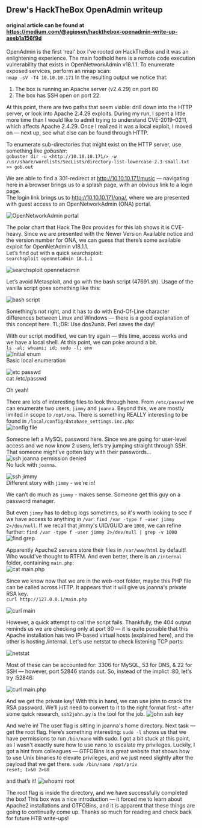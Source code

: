 ## Drew's HackTheBox OpenAdmin writeup
#### original article can be found at https://medium.com/@agipson/hackthebox-openadmin-write-up-aeeb1a156f9d
OpenAdmin is the first ‘real’ box I’ve rooted on HackTheBox and it was an enlightening experience. The main foothold here is a remote code execution vulnerability that exists in OpenNetworkAdmin v18.1.1.
To enumerate exposed services, perform an nmap scan:  
`nmap -sV -T4 10.10.10.171`
In the resulting output we notice that:  
1. The box is running an Apache server (v2.4.29) on port 80  
2. The box has SSH open on port 22.  

At this point, there are two paths that seem viable: drill down into the HTTP server, or look into Apache 2.4.29 exploits. During my run, I spent a little more time than I would like to admit trying to understand CVE-2019–0211, which affects Apache 2.4.29. Once I realized it was a local exploit, I moved on — next up, see what else can be found through HTTP.  
  
To enumerate sub-directories that might exist on the HTTP server, use something like *gobuster*:  
`gobuster dir -u <http://10.10.10.171/> -w /usr/share/wordlists/SecLists/directory-list-lowercase-2.3-small.txt >> gob.out`  
  
We are able to find a 301-redirect at http://10.10.10.171/music — navigating here in a browser brings us to a splash page, with an obvious link to a login page.  
The login link brings us to http://10.10.10.171/ona/, where we are presented with guest access to an OpenNetworkAdmin (ONA) portal. 
  
![OpenNetworkAdmin portal](https://miro.medium.com/max/1400/0*U2YZ-h9qrMB82H4m)  

The polar chart that Hack The Box provides for this lab shows it is CVE-heavy. Since we are presented with the Newer Version Available notice and the version number for ONA, we can guess that there’s some available exploit for OpenNetAdmin v18.1.1.  
Let’s find out with a quick searchsploit:  
`searchsploit opennetadmin 18.1.1`  
  
![searchsploit opennetadmin](https://miro.medium.com/max/1400/0*Zjb6B8ETx6nH-Pp-)  
  
Let’s avoid Metasploit, and go with the bash script (47691.sh). Usage of the vanilla script goes something like this:   
  
![bash script](https://miro.medium.com/max/1234/0*j5n95lms-58h8fdE)  
  
Something’s not right, and it has to do with End-Of-Line character differences between Linux and Windows — there is a good explanation of this concept here. TL;DR: Use dos2unix. Perl saves the day!  
  
With our script modified, we can try again — this time, access works and we have a local shell. At this point, we can poke around a bit.  
`ls -al; whoami; id; sudo -l; env`  
![Initial enum](https://miro.medium.com/max/1400/0*gsSbCXJQ2pHXP0yI)  
Basic local enumeration  
  
![etc passwd](https://miro.medium.com/max/1400/0*ItDyVLsjdtE2maG5)  
cat /etc/passwd  
  
Oh yeah!
  
There are lots of interesting files to look through here. From `/etc/passwd` we can enumerate two users, `jimmy` and `joanna`. Beyond this, we are mostly limited in scope to `/opt/ona`. There is something REALLY interesting to be found in `/local/config/database_settings.inc.php`:  
![config file](https://miro.medium.com/max/1212/0*ytLWmr4cb87nNs2Q)  
  
Someone left a MySQL password here. Since we are going for user-level access and we now know 2 users, let’s try jumping straight through SSH. That someone might’ve gotten lazy with their passwords…  
![ssh joanna permission denied](https://miro.medium.com/max/1224/0*OD9hMw2hADcMn-fs)  
No luck with `joanna`.  

![ssh jimmy](https://miro.medium.com/max/1400/0*fPlXJtPXg8XxxH9s)  
Different story with `jimmy` - we're in!
  
We can’t do much as `jimmy` - makes sense. Someone get this guy on a password manager.
  
But even `jimmy` has to debug logs sometimes, so it's worth looking to see if we have access to anything in `/var`: `find /var -type f -user jimmy 2>/dev/null`. If we recall that jimmy's UID/GUID are `1000`, we can refine further:
`find /var -type f -user jimmy 2>/dev/null | grep -v 1000`
![find grep](https://miro.medium.com/max/1400/0*YznwDJNu_MrWX8rI)  

Apparently Apache2 servers store their files in `/var/www/html` by default! Who would've thought to RTFM. And even better, there is an `/internal` folder, containing `main.php`:  
![cat main.php](https://miro.medium.com/max/1400/0*AZeZVAjiDaTVj_R1)  
  
Since we know now that we are in the web-root folder, maybe this PHP file can be called across HTTP. It appears that it will give us joanna's private RSA key.  
`curl http://127.0.0.1/main.php`  
  
![curl main](https://miro.medium.com/max/1400/0*yAfS0LeU-FVsxSEu)
  
However, a quick attempt to call the script fails. Thankfully, the 404 output reminds us we are checking only at port 80 — it is quite possible that this Apache installation has two IP-based virtual hosts (explained here), and the other is hosting /internal. Let's use netstat to check listening TCP ports:  

  
![netstat](https://miro.medium.com/max/1400/0*cQ2pI1hoRItNXQep)
  
Most of these can be accounted for: 3306 for MySQL, 53 for DNS, & 22 for SSH — however, port 52846 stands out. So, instead of the implict :80, let's try :52846:  
  
![curl main.php](https://miro.medium.com/max/1400/0*3kGpWBOF0CEuuFFa)  

And we get the private key! With this in hand, we can use john to crack the RSA password. We'll just need to convert to it to the right format first - after some quick research, `ssh2john.py` is the tool for the job.
![john ssh key](https://miro.medium.com/max/1400/0*xLl9SVHckG15LH3t)
  
And we’re in! The user flag is sitting in joanna's home directory.
Next task — get the root flag. Here’s something interesting: `sudo -l`   shows us that we have permissions to run `/bin/nano` with sudo. I got a bit stuck at this point, as I wasn't exactly sure how to use nano to escalate my privileges.
Luckily, I got a hint from colleagues — GTFOBins is a great website that shows how to use Unix binaries to elevate privileges, and we just need slightly alter the payload that we get there.
`sudo /bin/nano /opt/priv`  
`reset; 1>&0 2>&0`  

and that’s it!
![whoami root](https://miro.medium.com/max/1400/0*pvPd4G0zX5ZFw01Z)  
  
The root flag is inside the directory, and we have successfully completed the box!
This box was a nice introduction — it forced me to learn about Apache2 installations and GTFOBins, and it is apparent that these things are going to continually come up. Thanks so much for reading and check back for future HTB write-ups!
